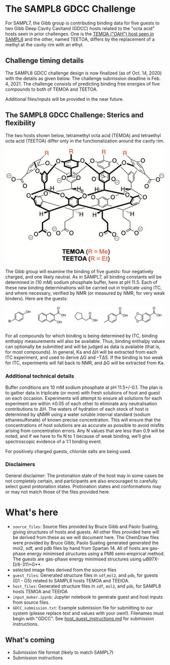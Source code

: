 # The SAMPL8 GDCC Challenge

For SAMPL7, the Gibb group is contributing binding data for five
guests to two Gibb Deep Cavity Cavitand (GDCC) hosts related to the "octa acid"
hosts seen in prior challenges. One is the [TEMOA ("OAH") host seen in SAMPL6](https://github.com/samplchallenges/SAMPL6/blob/master/host_guest_description.md) and the other, named TEETOA, differs by the replacement of a methyl at the cavity rim with an ethyl.

## Challenge timing details

The SAMPL8 GDCC challenge design is now finalized (as of Oct. 14, 2020) with the details as given below.
The challenge submission deadline is Feb. 4, 2021.
The challenge consists of predicting binding free energies of five compounds to both of TEMOA and TEETOA.

Additional files/inputs will be provided in the near future.

## The SAMPL8 GDCC Challenge: Sterics and flexibility

The two hosts shown below, tetramethyl octa acid (TEMOA) and tetraethyl octa acid (TEETOA) differ only in the functionalization around the cavity rim.

![](Hosts.png)

The Gibb group will examine the binding of five guests: four negatively charged, and one likely neutral.
As in SAMPL7, all binding constants will be determined in (10 mM) sodium phosphate buffer, here at pH 11.5.
Each of these new binding determinations will be carried out in triplicate using ITC, and where necessary, verified by NMR (or measured by NMR, for very weak binders). Here are the guests:

![](guests.png)

For all compounds for which binding is being determined by ITC, binding enthalpy measurements will also be available. Thus, binding enthalpy values can optionally be submitted and will be judged as data is available (that is, for most compounds). In general, Ka and ΔH will be extracted from each ITC experiment, and used to derive ΔG and –TΔS. If the binding is too weak for ITC, experiments will fall back to NMR, and ΔG will be extracted from Ka.

### Additional technical details

Buffer conditions are 10 mM sodium phosphate at pH 11.5+/-0.1. The plan is to gather data in triplicate (or more) with fresh solutions of host and guest on each occasion. Experiments will attempt to ensure all solutions for each experiment are within ±0.05 of each other to eliminate any neutralisation contributions to ΔH. The waters of hydration of each stock of host is determined by qNMR using a water soluble internal standard (sodium ethanesulfonate) of known precise concentration. This will ensure that the concentrations of host solutions are as accurate as possible to avoid misfits arising from concentration errors. Any N values that are less than 0.9 will be noted, and if we have to fix N to 1 because of weak binding, we’ll give spectroscopic evidence of a 1:1 binding event.

For positively charged guests, chloride salts are being used.

### Disclaimers

General disclaimer: The protonation state of the host may in some cases be not completely certain, and participants are also encouraged to carefully select guest protonation states. Protonation states and conformations may or may not match those of the files provided here.

# What's here

- `source_files`: Source files provided by Bruce Gibb and Paolo Suating, giving structures of hosts and guests. All other files provided here will be derived from these as we will document here. The ChemDraw files were provided by Bruce Gibb; Paolo Suating generated generated the mol2, sdf, and pdb files by hand from Spartan 14. All of hosts are gas-phase energy minimised structures using a PM6 semi-empirical method. The guests are gas-phase energy minimised structures using ωB97X-D/6-311+G**.
- selected image files derived from the source files
- `guest_files`: Generated structure files in `sdf`,`mol2`, and `pdb`, for guests (G1 - G5) related to SAMPL8 hosts TEMOA and TEEtOA.
- `host_files`: Generated structure files in `sdf`, `mol2`, and `pdb`, for SAMPL8 hosts TEMOA and TEEtOA
- `input_maker.ipynb`: Jupyter notebook to generate guest and host inputs from source files.  
- `GDCC_submission.txt`: Example submission file for submitting to our system (please replace text and values with your own!). Filenames must begin with "GDCC". See [host_guest_instructions.md](https://github.com/samplchallenges/SAMPL8/blob/master//host_guest_instructions.md) for submission instructions.

## What's coming
- Submission file format (likely to match SAMPL7)
- Submission instructions

